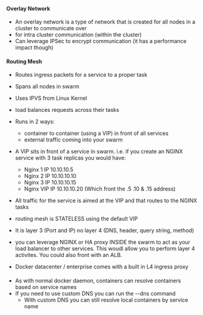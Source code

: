#### Overlay Network ####
* An overlay network is a type of network that is created for all nodes in a cluster to communicate over
* for intra cluster communication (within the cluster)
* Can leverage IPSec to encrypt communication (it has a performance impact though)

#### Routing Mesh ####
* Routes ingress packets for a service to a proper task
* Spans all nodes in swarm
* Uses IPVS from Linux Kernel
* load balances requests across their tasks
* Runs in 2 ways:
    * container to container (using a VIP) in front of all services
    * external traffic coming into your swarm

* A VIP sits in front of a service in swarm. i.e. if you create an NGINX service with 3 task replicas you would have:
    * Nginx 1 IP 10.10.10.5
    * Nginx 2 IP 10.10.10.10
    * Nginx 3 IP 10.10.10.15
    * Nginx VIP IP 10.10.10.20 (Which front the .5 .10 & .15 address)
* All traffic for the service is aimed at the VIP and that routes to the NGINX tasks

* routing mesh is STATELESS using the default VIP
* It is layer 3 (Port and IP) no layer 4 (DNS, header, query string, method)
* you can leverage NGINX or HA proxy INSIDE the swarm to act as your load balancer to other services. This woudl allow you to perform layer 4 activites. You could also front with an ALB.
* Docker datacenter / enterprise comes with a built in L4 ingress proxy

#### 
* As with normal docker daemon, containers can resolve containers based on service names
* If you need to use custom DNS you can run the --dns command
    * With custom DNS you can still resolve local containers by service name
